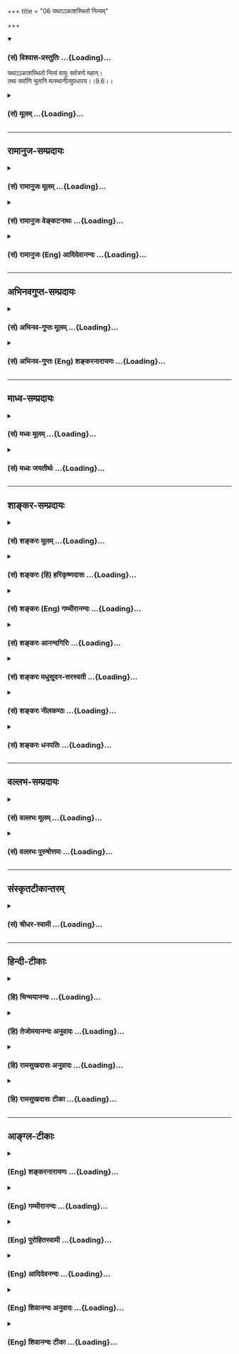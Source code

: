 +++
title = "06 यथाऽऽकाशस्थितो नित्यम्"

+++
<div class="js_include" newlevelforh1="3" title="(सं) विश्वास-प्रस्तुतिः" unfilled url="/purANam/mahAbhAratam/06-bhIShma-parva/02-bhagavad-gItA-parva/saMskRtam/vishvAsa-prastutiH/09_rAja-vidyA-rAja-guhy/06_yathA-.akAshasthi.md">
<details open><summary><h3>(सं) विश्वास-प्रस्तुतिः ...{Loading}...</h3></summary>

यथाऽऽकाशस्थितो नित्यं वायुः सर्वत्रगो महान्।  
तथा सर्वाणि भूतानि मत्स्थानीत्युपधारय।।9.6।।
</details>
</div>
<div class="js_include collapsed" newlevelforh1="3" title="(सं) मूलम्" unfilled url="/purANam/mahAbhAratam/06-bhIShma-parva/02-bhagavad-gItA-parva/saMskRtam/mUlam/09_rAja-vidyA-rAja-guhy/06_yathA-.akAshasthi.md">
<details><summary><h3>(सं) मूलम् ...{Loading}...</h3></summary>

यथाऽऽकाशस्थितो नित्यं वायुः सर्वत्रगो महान्।  
तथा सर्वाणि भूतानि मत्स्थानीत्युपधारय।।9.6।।
</details>
</div>


_________________
## रामानुज-सम्प्रदायः
<div class="js_include collapsed" newlevelforh1="3" title="(सं) रामानुजः मूलम्" unfilled url="/purANam/mahAbhAratam/06-bhIShma-parva/02-bhagavad-gItA-parva/saMskRtam/rAmAnujaH/mUlam/09_rAja-vidyA-rAja-guhy/06_yathA-.akAshasthi.md">
<details><summary><h3>(सं) रामानुजः मूलम् ...{Loading}...</h3></summary>

।।9.6।।**यथा आकाशे** अनालम्बने **महान् वायुः स्थितः सर्वत्र** गच्छति। स
तु वायुः निरालम्बनो मदायत्तस्थितिः इति अवश्याभ्युपगमनीयो मया एव धृत इति
विज्ञायते **तथा** एव **सर्वाणि भूतानि** तैः अदृष्टे मयि स्थितानि मया एव
धृतानि **इति उपधारय।  
  
यथा आहुः वेदविदःमेघोदयः सागरसन्निवृत्तिरिन्दोर्विभागः स्फुरितानि वायोः।
विद्युद्विभङ्गो गतिरुष्णरश्मेर्विष्णोर्विचित्राः प्रभवन्ति मायाः।। इति
विष्णोः अनन्यसाधारणानि महाश्चर्याणि इत्यर्थः। श्रुतिः अपि -- एतस्य वा
अक्षरस्य प्रशासने गार्गि सूर्याचन्द्रमसौ विधृतौ तिष्ठतः (बृ0 उ₀
3।8।9)भीषास्माद्वातः पवते भीषोदेति सूर्यः। भीषास्मादग्निश्चेन्द्रश्च
मृत्युर्धावति पञ्चमः (तै0 उ₀ 2।8।1) इत्यादिका। सकलेतरनिरपेक्षस्य भगवतः
संकल्पात् सर्वेषां स्थितिः प्रवृत्तिः च उक्ताः तथा तत्संकल्पाद् एव
सर्वेषाम् उत्पत्तिप्रलयौ अपि; इति आह --**

</details>
</div>
<div class="js_include collapsed" newlevelforh1="3" title="(सं) रामानुजः वेङ्कटनाथः" unfilled url="/purANam/mahAbhAratam/06-bhIShma-parva/02-bhagavad-gItA-parva/saMskRtam/rAmAnujaH/venkaTanAthaH/09_rAja-vidyA-rAja-guhy/06_yathA-.akAshasthi.md">
<details><summary><h3>(सं) रामानुजः वेङ्कटनाथः ...{Loading}...</h3></summary>

  
  
।।9.6।। यथाकाशस्थितः इति श्लोके स्वस्मिन् सर्वभूतस्थितेराकाशे
वायुस्थितिर्दृष्टान्त इति केचिदाहुः; तदयुक्तम्; आकाशस्य वाय्वपेक्षया
नियमनधारणयोरभावात्तथाविधस्थितेरिह प्रकृतत्वेन
तन्निदर्शनार्थत्वस्यैवौचित्याच्चेत्यभिप्रायेणाहसर्वस्येति। आकाशस्थितः
सर्वत्रगः इत्याभ्यामीश्वरैकधार्यत्वं तदेकप्रेर्यत्वं च
विवक्षितमित्यभिप्रायेणाहयथाकाशेऽनालम्बन इति। महत्त्वं
चान्याशक्यत्वायोक्तम्। अभिप्रेतं निदर्शनप्रकारं विशदयतिस त्विति। यथा
निरालम्बने विहायसि विहङ्गमशरीरादेश्चेतनविशेषाधिष्ठेयत्वं; एवमेव
वाय्वादेरपीति भावः। तैरदृष्ट इत्यनेन अनुपलम्भबाधनिरासाय
पूर्वोक्तश्रुत्यादिसिद्धायोग्यत्वप्रदर्शनम्। ईश्वरानुमानमनभ्युपगच्छतां
कथमिदं निदर्शनमित्यत्राहयथाऽऽहुर्वेदविद इति। आगममूलसम्भावनातर्कपरमिति
भावः। वेदविद इत्यनेनाधीयमानवेदोपबृंहणरूपता द्योतिता।
अस्मदाद्यगोचरोपादानोपकरणसम्प्रदानादिकानां तत्क्षणादेव
सकलदिङ्मुखव्यापिनां धाराधराणामुत्पत्तिः; सकलभुवनाप्लावनलम्पटस्यैव
जलनिधेरम्बरालम्बिनां तरङ्गाणां वेलातले निवृत्तिः;
प्रतिनियतकलावृद्धिक्षयशृङ्गोन्नमनादिरूपश्चन्द्रमसो विभागः;
अशङ्कितागमानामनियतदिग्विशेषाणां तृणगिरितरुषण्डलुण्ठाकानां
चण्डमारुतादीनां विस्फूर्तयः; प्रशान्तदहनमिहिरहिमकरादिमहसि प्रावृषि
निशीथेऽप्यविदितपूर्वोत्तरक्षणानां क्षणरुचीनां विभङ्गः; निरालम्बने
विहायसि महीयसो मिहिरमण्डलस्य प्रतिनियतदिनरजनिमासायनसंवत्सरादिदेशिकः
सञ्चारः; एवंविधान्यन्यानि च
परिवेषोपरागेन्द्रचापकरकास्तनिताशनिभूकम्पप्रभञ्जनभ्रमणादयोऽत्यद्भुतप्रकाराः
सर्वे सर्वव्यापिनः सर्वशक्तेर्विष्णोरेव विचित्रसृष्टिशक्तिमूला
भवितुमर्हन्तीति श्लोकार्थः। मायाशब्दस्य मिथ्यार्थत्वनिरसनायाहविष्णोरिति।
सम्बन्धसामान्यस्य नियाम्यत्वधार्यत्वादिविशेषपर्यवसानाययथाहुर्वेदविदः
इत्यनेनाभिप्रेतं विवृणोति -- श्रुतिरपीति। प्रशासनमत्र
सङ्कल्पविशेषःभीषेति -- भयादित्यर्थः।  
  

</details>
</div>
<div class="js_include collapsed" newlevelforh1="3" title="(सं) रामानुजः (Eng) आदिदेवानन्दः" unfilled url="/purANam/mahAbhAratam/06-bhIShma-parva/02-bhagavad-gItA-parva/saMskRtam/rAmAnujaH/english/AdidevAnandaH/09_rAja-vidyA-rAja-guhy/06_yathA-.akAshasthi.md">
<details><summary><h3>(सं) रामानुजः (Eng) आदिदेवानन्दः ...{Loading}...</h3></summary>

9.6 The 'powerful air' remains and moves everywhere in the ether (Akasa)
without any perceivable support. So it has necessarily got to be
admitted that the powerful air is dependent on Me for its existence and
is being upheld by Me alone. Even so know that all entities abide in Me,
who am invisible to them, and that they are upheld by Me alone. The
knowers of the Veda declare thus: 'The origin of clouds, the waters of
the ocean remaining within bounds, the phases of the moon, the strong
movements of the gale, the flash of lightning and the movements of the
sun - all these are marvellous manifestations of the power of Visnu.'
The meaning is that they are all the marvellous miracles which are unie
to Visnu. The Srutis and other texts also declare likewise: 'Verily, O
Gargi, at the ;nd of that Imperishable One, the sun and the moon stand
apart' (Br. U., 3.8.9, and 'Through the fear of Him the wind blows,
through the fear of Him the sun rises, through the fear of Him Agni and
Indra perform their duties' (Tai. U., 2.8.1). It has been declared that
the existence and acts of all beings originate by the will of the Lord,
who is independent of all others. Now Sri Krsna declares that the origin
and dissolution of all entities also are due to His will only:

</details>
</div>


_________________
## अभिनवगुप्त-सम्प्रदायः
<div class="js_include collapsed" newlevelforh1="3" title="(सं) अभिनव-गुप्तः मूलम्" unfilled url="/purANam/mahAbhAratam/06-bhIShma-parva/02-bhagavad-gItA-parva/saMskRtam/abhinava-guptaH/mUlam/09_rAja-vidyA-rAja-guhy/06_yathA-.akAshasthi.md">
<details><summary><h3>(सं) अभिनव-गुप्तः मूलम् ...{Loading}...</h3></summary>

।।9.6।। यथेति। एवमिति। यद्वदाकाशवाय्वोरविनाभाविन्यपि संबन्धे न जातु +++(S
जातुचित्)+++ नभः स्पृश्यता श्रूयते।

</details>
</div>
<div class="js_include collapsed" newlevelforh1="3" title="(सं) अभिनव-गुप्तः (Eng) शङ्करनारायणः" unfilled url="/purANam/mahAbhAratam/06-bhIShma-parva/02-bhagavad-gItA-parva/saMskRtam/abhinava-guptaH/english/shankaranArAyaNaH/09_rAja-vidyA-rAja-guhy/06_yathA-.akAshasthi.md">
<details><summary><h3>(सं) अभिनव-गुप्तः (Eng) शङ्करनारायणः ...{Loading}...</h3></summary>

9.6 Yatha etc. Evam etc. In spite of the concomitant connection between
the ether and the wind, the touchability of the ether is never heard of.
In the same manner the Absolute pervades the entire universe and yet
remains not comprehended by all men.

</details>
</div>


_________________
## माध्व-सम्प्रदायः
<div class="js_include collapsed" newlevelforh1="3" title="(सं) मध्वः मूलम्" unfilled url="/purANam/mahAbhAratam/06-bhIShma-parva/02-bhagavad-gItA-parva/saMskRtam/madhvaH/mUlam/09_rAja-vidyA-rAja-guhy/06_yathA-.akAshasthi.md">
<details><summary><h3>(सं) मध्वः मूलम् ...{Loading}...</h3></summary>

।।9.6।। मत्स्थानि न च मत्स्थानीत्यत्र दृष्टान्तमाह -- यथाऽऽकाशस्थित इति।
न ह्याकाशस्थितो वायुः स्पर्शाद्याप्नोति।

</details>
</div>
<div class="js_include collapsed" newlevelforh1="3" title="(सं) मध्वः जयतीर्थः" unfilled url="/purANam/mahAbhAratam/06-bhIShma-parva/02-bhagavad-gItA-parva/saMskRtam/madhvaH/jayatIrthaH/09_rAja-vidyA-rAja-guhy/06_yathA-.akAshasthi.md">
<details><summary><h3>(सं) मध्वः जयतीर्थः ...{Loading}...</h3></summary>

।।9.6।। एकमेकत्राश्रितमित्यत्रासम्भावनाभावात्; किं दृष्टान्तोक्त्या इत्यत
आह -- **मत्स्थानी**ति। तत्र
स्थितत्वेऽप्यन्योन्यधर्मासंक्रान्त्यादावित्यर्थः। तदत्र न प्रतीयत इत्यतो
व्याचष्टे -- **न ही**ति। स्पर्शादीति तद्धर्मोपलक्षणम्।

</details>
</div>


_________________
## शाङ्कर-सम्प्रदायः
<div class="js_include collapsed" newlevelforh1="3" title="(सं) शङ्करः मूलम्" unfilled url="/purANam/mahAbhAratam/06-bhIShma-parva/02-bhagavad-gItA-parva/saMskRtam/shankaraH/mUlam/09_rAja-vidyA-rAja-guhy/06_yathA-.akAshasthi.md">
<details><summary><h3>(सं) शङ्करः मूलम् ...{Loading}...</h3></summary>

।।9.6।। --,**यथा** लोके **आकाशस्थितः** आकाशे स्थितः **नित्यं** सदा
**वायुः** सर्वत्र गच्छतीति **सर्वत्रगः महान्** परिमाणतः; **तथा** आकाशवत्
सर्वगते मयि असंश्लेषेणैव स्थितानि **इत्**येवम् **उपधारय** विजानीहि।। एवं
वायुः आकाशे इव मयि स्थितानि सर्वभूतानि स्थितिकाले तानि --,

</details>
</div>
<div class="js_include collapsed" newlevelforh1="3" title="(सं) शङ्करः (हि) हरिकृष्णदासः" unfilled url="/purANam/mahAbhAratam/06-bhIShma-parva/02-bhagavad-gItA-parva/saMskRtam/shankaraH/hindI/harikRShNadAsaH/09_rAja-vidyA-rAja-guhy/06_yathA-.akAshasthi.md">
<details><summary><h3>(सं) शङ्करः (हि) हरिकृष्णदासः ...{Loading}...</h3></summary>

।।9.6।। उपर्युक्त दो श्लोकोंद्वारा कहे हुए अर्थको दृष्टान्तसे सिद्ध करते
हुए कहते हैं --, लोकमें जैसे ( यह प्रसिद्ध है ) सब जगह विचरनेवाला
परमाणमें अति महान् वायु सदा आकाशमें ही स्थित है; वैसे ही आकाशके समान
सर्वत्र परिपूर्ण मुझ परमात्मामें समस्त भूत निर्लिप्तभावसे स्थित हैं; ऐसा
तू जान।

</details>
</div>
<div class="js_include collapsed" newlevelforh1="3" title="(सं) शङ्करः (Eng) गम्भीरानन्दः" unfilled url="/purANam/mahAbhAratam/06-bhIShma-parva/02-bhagavad-gItA-parva/saMskRtam/shankaraH/english/gambhIrAnandaH/09_rAja-vidyA-rAja-guhy/06_yathA-.akAshasthi.md">
<details><summary><h3>(सं) शङ्करः (Eng) गम्भीरानन्दः ...{Loading}...</h3></summary>

9.6 Upadharaya, understand; iti, thus; that yatha, just as; in the
world, the mahan, voluminous-in dimension; vayuh, wind; sarvatragah,
moving everywhere; is nityam, ever; \[During creation, continuance and
dissolution\] akasa-sthitah, present in space; tatha, similarly;
(sarvani, all; bhutani, beings; matsthani,) abide in Me who am
omnipresent like space-abide certainly without any contact.

</details>
</div>
<div class="js_include collapsed" newlevelforh1="3" title="(सं) शङ्करः आनन्दगिरिः" unfilled url="/purANam/mahAbhAratam/06-bhIShma-parva/02-bhagavad-gItA-parva/saMskRtam/shankaraH/AnandagiriH/09_rAja-vidyA-rAja-guhy/06_yathA-.akAshasthi.md">
<details><summary><h3>(सं) शङ्करः आनन्दगिरिः ...{Loading}...</h3></summary>

।।9.6।। सृष्टिस्थितिसंहाराणामसङ्गात्माधारत्वंमया ततमिदम्
इत्यादिश्लोकद्वयेनोक्तोऽर्थस्तं दृष्टान्तेनोपपादयन्नादौ दृष्टान्तमाहेति
योजना। सदेत्युत्पत्तिस्थितिसंहारकालो गृह्यते। आकाशादेर्महतोऽन्याधारत्वं
कथमित्याशङ्क्याह -- **महानिति।** यथा सर्वगामित्वात्परिमाणतो
महान्वायुराकाशे सदा तिष्ठति तथाकाशादीनि महान्त्यपि सर्वाणि
भूतान्याकाशकल्पे पूर्णे प्रतीच्यसङ्गे परस्मिन्नात्मनि संश्लेषमन्तरेण
स्थितानीत्यर्थः।

</details>
</div>
<div class="js_include collapsed" newlevelforh1="3" title="(सं) शङ्करः मधुसूदन-सरस्वती" unfilled url="/purANam/mahAbhAratam/06-bhIShma-parva/02-bhagavad-gItA-parva/saMskRtam/shankaraH/madhusUdana-sarasvatI/09_rAja-vidyA-rAja-guhy/06_yathA-.akAshasthi.md">
<details><summary><h3>(सं) शङ्करः मधुसूदन-सरस्वती ...{Loading}...</h3></summary>

।।9.6।। असंश्लिष्टयोरप्याधाराधेयभावं दृष्टान्तेनाह -- यथैवासङ्गस्वभाव
आकाशे स्थितो नित्यं सर्वदोत्पत्तिस्थितिसंहारकालेषु वातीति वायुः सर्वदा
चलनस्वभावः। अतएव सर्वत्र गच्छतीति सर्वत्रगः। महान् परिमाणतः एतादृशोऽपि न
कदाप्याकाशेन सह संसृज्यते। तथैवासङ्गस्वभावे मयि संश्लेषमन्तरेणैव सर्वाणि
भूतान्याकाशादीनि महान्ति सर्वत्रगाणि च स्थितानीत्युपधारय विमृश्यावधारय।

</details>
</div>
<div class="js_include collapsed" newlevelforh1="3" title="(सं) शङ्करः नीलकण्ठः" unfilled url="/purANam/mahAbhAratam/06-bhIShma-parva/02-bhagavad-gItA-parva/saMskRtam/shankaraH/nIlakaNThaH/09_rAja-vidyA-rAja-guhy/06_yathA-.akAshasthi.md">
<details><summary><h3>(सं) शङ्करः नीलकण्ठः ...{Loading}...</h3></summary>

।।9.6।। श्लोकद्वयोक्तेऽर्थे दृष्टान्तमाह -- **यथेति।** यथा लोके आकाशे
स्थितो नित्यं सदा वायुः सर्वत्रगः परिमाणतश्च महान्; तथा सर्वाणि भूतानि
सर्वगते मयि असंश्लेषेणैव स्थितानीत्येवमुपधारयेति प्राञ्चः।
किंतद्ब्रह्मेति प्रश्नस्योत्तरमुक्तं अक्षरं परमं ब्रह्मेति। अक्षरसंज्ञं
शुद्धस्त्वंपदार्थएव निरुपाधिकं ब्रह्मेत्युक्तम्। तत्र निरुपाधिकं ब्रह्म
श्लोकद्वयेन व्याख्यातम्। इदानीं तस्याक्षराख्येन जीवेनाभेदं सदृष्टान्तमाह
-- **यथेति।** वायुः सूत्रात्मावायुर्वै गोतम तत्सूत्रम् इतिश्रुतेः।
सर्वत्रगतिसमष्टिलिङ्गत्वात्तस्य सर्वगतत्वम्। महानिति
बाह्यवायुव्यावृत्त्यर्थम्। स यथा आकाशस्थितः अव्याकृताकाशे स्वकारणे
स्थितः। नित्यमिति कालत्रयेऽपि तस्याकाशसंबन्ध उक्तः। सर्वाणि
भूतान्युपाधिनिष्कृष्टत्वंपदार्थरूपी चेतनवर्गः। बहुत्वं लोकाभिप्रायेण।
यथा कार्यं सर्वमुत्पत्तेः प्राक् नाशादूर्ध्वं मध्ये च स्वकारण एवाभेदेन
तिष्ठति; एवं सर्वोऽपि जीववर्ग उपाध्युत्पत्तेः प्राक् तन्नाशादूर्ध्वं
मध्ये वा घटाकाशो महाकाशादिव परस्माद्ब्रह्मणः कालत्रयेऽपि नातिरिच्यत
इत्यर्थः। एतेन जीवब्रह्माभेदकथनेनस्वभावोऽध्यात्ममुच्यते इति
यत्प्रागुक्तं ब्रह्मैव जीव इति तद्विवृतम्।

</details>
</div>
<div class="js_include collapsed" newlevelforh1="3" title="(सं) शङ्करः धनपतिः" unfilled url="/purANam/mahAbhAratam/06-bhIShma-parva/02-bhagavad-gItA-parva/saMskRtam/shankaraH/dhanapatiH/09_rAja-vidyA-rAja-guhy/06_yathA-.akAshasthi.md">
<details><summary><h3>(सं) शङ्करः धनपतिः ...{Loading}...</h3></summary>

।।9.6।। सर्वसङ्गिविवर्जितेऽपि सर्वाणि भूतानि स्थितानीत्युक्तं श्लोकद्वयेन
तत्र दृष्टान्तमाह। यथा लोके वायुः सर्वत्र गच्छतीति सर्वत्रगः परिमाणतो
महान्। एवंभूतोऽपि नित्यं सदा आकाशोऽसङ्गिनि तिष्ठतीति आकाशस्थः। तथा
सर्वाणि महान्ति सूक्ष्माणि च मयि असङ्गिनि स्थितानीत्युपधारय निश्चयेन
जानिहि। युत्तु किंतद्ब्रह्मेति प्रश्नस्योत्तरमुक्तं; अक्षरं परमं
ब्रह्मैत्यक्षरसंज्ञः शुद्धस्त्वंपदार्थ एव निरुपाधिकं ब्रह्मेत्युक्तं;
तत्रानिरुपपाधिकं सर्वत्रगः। महानित्यनेन बाह्यवायोर्व्यावृत्तिः। स यथा
नित्यं कालत्रयेऽप्युत्पत्तेः प्राक्; नाशादूर्ध्वं मध्ये च स्वकारणे
आकाशोऽव्याकृते अभेदेन तिष्ठति तथा सर्वाणि भूतानि
उपाधिनिष्कृष्टत्वंपदार्थरुपी चेतनवर्गः। बहुत्वं लोकाभिप्रायेण। एतेन
जीवब्रह्माभेदकथनेन स्वभावोऽध्यात्ममुच्यत इति प्रागुक्तं ब्रह्मैव जीव इति
विवृतमित्यन्ये। तत्रेदं वक्तव्यं निरुपाधिकस्याक्षरस्य
परब्रह्मणस्तत्त्वंपदलक्ष्यत्वेनोभयपदलक्ष्त्वात्
त्वंपदलक्ष्यत्वबोधकोपपदादेरभावच्च शुद्धः त्वंपदार्थ एवेत्याद्यसंगतं
तत्रेत्यादिना विभागोऽप्यनुपपन्नः। मत्स्थानि सर्वभूतानीत्यस्य पूर्वमपि
विद्यमानत्वात्। सर्वाणि भूतानीत्यस्योपाधिनिष्कृष्टत्वंपदार्थरूपी
चेतनवर्ग इति व्याख्यानमप्यसंगतम्। पूर्वोत्तरश्लोकेषु सर्वभूतानीत्यस्य
स्थावरजंगमपरत्वेनात्रैवंपरत्वेऽसङ्गततायाः स्पष्टत्वात्। एवं सर्वोऽपि
जीववर्ग इत स्वग्रन्थविरोधाच्च। एतेन नन्वेवं जीवस्य उपाधिरहतिस्यैव
ब्रह्माणि लयश्चेदुपाधेः का गतिरित्याशङ्क्याह सर्वेतीति प्रत्युक्तमिति
दिक्।

</details>
</div>


_________________
## वल्लभ-सम्प्रदायः
<div class="js_include collapsed" newlevelforh1="3" title="(सं) वल्लभः मूलम्" unfilled url="/purANam/mahAbhAratam/06-bhIShma-parva/02-bhagavad-gItA-parva/saMskRtam/vallabhaH/mUlam/09_rAja-vidyA-rAja-guhy/06_yathA-.akAshasthi.md">
<details><summary><h3>(सं) वल्लभः मूलम् ...{Loading}...</h3></summary>

।।9.6।। असंश्लिष्टयोरप्याधाराधेयभावं दृष्टान्तेनाह -- यथाकाशस्थित इति।
अवकाशं विनाऽवस्थानानुपपत्तेर्नित्यमाकाशाधारो वा वायुरभ्युपेयते; स च
नाकाशेन संश्लिष्यते; निरवयवत्वेन संश्लेषायोगात् तथा सर्वभूतानि मयि
जानीहि। वस्तुतस्तु महाभूतान्यपि सर्वाणि मदाधारशक्त्यैवोपष्टब्धानि। मयैव
विधृतान्याकाशादीनि। अक्षरमूर्तिना मयैव सर्वं विधृतमित्यर्थः। तथा च
श्रूयतेएतस्यैवाक्षरस्य प्रशासने गार्गि \[द्यावापृथिवी\] सूर्याचन्द्रमसौ
विधृतौ तिष्ठतः ৷৷. द्यावापृथिव्यौ विधृते (अव) तिष्ठतः \[बृ.उ.3।8।9\]
इत्यादि।

</details>
</div>
<div class="js_include collapsed" newlevelforh1="3" title="(सं) वल्लभः पुरुषोत्तमः" unfilled url="/purANam/mahAbhAratam/06-bhIShma-parva/02-bhagavad-gItA-parva/saMskRtam/vallabhaH/puruShottamaH/09_rAja-vidyA-rAja-guhy/06_yathA-.akAshasthi.md">
<details><summary><h3>(सं) वल्लभः पुरुषोत्तमः ...{Loading}...</h3></summary>

  
  
।।9.6।। तर्हि भवतो व्यापकत्वज्जीवस्याणुत्वादव्यापकत्वाच्च
मत्स्थानीत्याधाराधेयभावः। कथं इत्यत आह सदृष्टान्तम् -- यथेति। यथा सर्वगो
महानपि वायुर्नित्यमाकाशस्थितो भवति आकाशेन च न स्पृश्यते। नित्यपदेनाकाश
एव सर्वत्र गतियुक्तो भवतीति व्यञ्जितम्। तथा सर्वाणि भूतानि
सर्वत्रगतियुक्तानि मत्क्रीडेच्छयैव मत्स्थानीत्युपधारय जानीहि। उप समीपे
मत्समीपे धारय पश्येत्यर्थः।  
  

</details>
</div>


_________________
## संस्कृतटीकान्तरम्
<div class="js_include collapsed" newlevelforh1="3" title="(सं) श्रीधर-स्वामी" unfilled url="/purANam/mahAbhAratam/06-bhIShma-parva/02-bhagavad-gItA-parva/saMskRtam/shrIdhara-svAmI/09_rAja-vidyA-rAja-guhy/06_yathA-.akAshasthi.md">
<details><summary><h3>(सं) श्रीधर-स्वामी ...{Loading}...</h3></summary>

।।9.6।। असंश्लिष्टयोरप्याधाराधेयभावं दृष्टान्तेनाह **-- यथेति।** अवकाशं
विनाऽवस्थानानुपपत्तेर्नित्यमाकाशस्थितो वायुः सर्वत्रगोऽपि महानपि नाकाशेन
संश्लिष्यते निरवयवत्वेन संश्लेषायोगात्तथा सर्वाणि भूतानि मयि स्थितानीति
जानीहि।

</details>
</div>


_________________
## हिन्दी-टीकाः
<div class="js_include collapsed" newlevelforh1="3" title="(हि) चिन्मयानन्दः" unfilled url="/purANam/mahAbhAratam/06-bhIShma-parva/02-bhagavad-gItA-parva/hindI/chinmayAnandaH/09_rAja-vidyA-rAja-guhy/06_yathA-.akAshasthi.md">
<details><summary><h3>(हि) चिन्मयानन्दः ...{Loading}...</h3></summary>

।।9.6।। इस गुत्थी को सुलझाने का प्रयत्न कर रहे भ्रमित राजकुमार अर्जुन को
भगवान् श्रीकृष्ण एक सुन्दर एवं स्पष्ट दृष्टान्त देकर उसकी सहायता करते
हैं। किसी ऐसी वस्तु की कल्पना कर सकना अत्यन्त कठिन है जो सर्वत्र
विद्यमान है; जिसमें सबकी स्थिति है और फिर भी; वह स्वयं उन सब वस्तुओं के
दोषों से लिप्त या बद्ध नहीं होती। सामान्य मनुष्य की बुद्धि इस ज्ञान की
ऊँचाई तक सरलता से उड़ान नहीं भर सकती। शिष्य की ऐसी बुद्धि के लिये एक टेक
या आश्रय के रूप में यहाँ एक अत्यन्त सुन्दर और आकर्षक उदाहरण प्रस्तुत
किया गया है; जिसकी सहायता से स्वयं को ऊँचा उठाकर वह अपने ही परिच्छेदों
के परे दृष्टिपात करके अनन्त तत्त्व के विस्तार का दर्शन कर सके। स्थूल कभी
सूक्ष्म को सीमित नहीं कर सकता। जैसे किसी कवि ने गाया है; पाषाण की
दीवारें कारागृह नहीं बनातीं; क्योंकि एक बन्दी के शरीर को वहाँ बन्दी बना
लेने पर भी उसके विचार अपने मित्र और बन्धुओं के पास पहुँचने में नित्य
मुक्त हैं; स्वतन्त्र हैं। स्थूल पाषाण की दीवारें उसके सूक्ष्म विचारों की
उड़ान पर प्रतिबन्ध नहीं लगा सकतीं। यदि एक बार इस सिद्धांत को भली भांति
समझ लें; तो यह दृष्टान्त अत्यन्त भाव व्यंजक बनकर अपने गूढ़ अभिप्रायों को
प्रदर्शित कर देता है। वायु का बहना; घूर्णन करना और भंवर के रूप में वेग से
घूमना यह सब कुछ एक आकाश में होता है। आकाश उन सबको आश्रय देकर उन्हें
सर्वत्र व्याप्त किये रहता है; किन्तु वे किसी भी प्रकार से आकाश को सीमित
नहीं करते। सामान्य बौद्धिक क्षमता का साधक भी यदि इस दृष्टान्त का मनन
करे; तो वह आत्मा और अनात्मा के बीच के वास्तविक संबंध को समझ सकता है; उसे
परिभाषित कर सकता है। सत्य वस्तु मिथ्या का आधार है मिथ्या तादात्म्य से
उत्पन्न असंख्य जीव नित्य और सत्य वस्तु में ही रहते हुए सुखदुख; कष्ट और
पीड़ा का जीवन जीते हुए दिखाई देते हैं। परन्तु मिथ्या वस्तु कभी सत्य को
सीमित या दोषलिप्त नहीं कर सकती। वायु के विचरण से आकाश में कोई गति नहीं
आती आकाश वायु के सब गुण धर्मों से मुक्त रहता है। सर्वव्यापक आकाश की
तुलना में; जिसमें कि असंख्य ग्रह नक्षत्र; तारामण्डल अमाप गति से घूम रहे
हैं; यह वायुमण्डल और उसके विकार तो पृथ्वी की सतह से कुछ मील की ऊँचाई तक
ही होते हैं। अनन्त सत्य की व्यापक विशालता में; अविद्याजनित मिथ्या जगत्
के परिवर्तन की रंगभूमि मात्र एक नगण्य क्षेत्र है৷৷. और वहाँ भी सत्य और
मिथ्या के बीच संबंध वही है; जो चंचल वायु और अनन्त आकाश में है। यह श्लोक
केवल शब्दों के द्वारा सत्य का वर्णन करने के लिए नहीं है। व्याख्याकारों
का वर्णन कितना ही सत्य क्यों न हो प्रत्येक जिज्ञासु साधक को इनके अर्थ पर
स्वयं चिन्तनमनन करना होगा। तब पूर्वाध्याय में आपके बताये हुए पुनर्जन्म के
सिद्धांत और ब्रह्माजी के दिन और रात में होने वाली सृष्टि और प्रलय की कथा
की स्थिति क्या होगी इस पर कहते हैं --

</details>
</div>
<div class="js_include collapsed" newlevelforh1="3" title="(हि) तेजोमयानन्दः अनुवादः" unfilled url="/purANam/mahAbhAratam/06-bhIShma-parva/02-bhagavad-gItA-parva/hindI/tejomayAnandaH/anuvAdaH/09_rAja-vidyA-rAja-guhy/06_yathA-.akAshasthi.md">
<details><summary><h3>(हि) तेजोमयानन्दः अनुवादः ...{Loading}...</h3></summary>

।।9.6।। जैसे सर्वत्र विचरण करने वाली महान् वायु सदा आकाश में स्थित रहती
हैं, वैसे ही सम्पूर्ण भूत मुझमें स्थित हैं, ऐसा तुम जानो।।

</details>
</div>
<div class="js_include collapsed" newlevelforh1="3" title="(हि) रामसुखदासः अनुवादः" unfilled url="/purANam/mahAbhAratam/06-bhIShma-parva/02-bhagavad-gItA-parva/hindI/rAmasukhadAsaH/anuvAdaH/09_rAja-vidyA-rAja-guhy/06_yathA-.akAshasthi.md">
<details><summary><h3>(हि) रामसुखदासः अनुवादः ...{Loading}...</h3></summary>

।।9.6।। जैसे सब जगह विचरनेवाली महान् वायु नित्य ही आकाशमें स्थित रहती
है, ऐसे ही सम्पूर्ण प्राणी मुझमें ही स्थित रहते हैं -- ऐसा तुम मान लो।

</details>
</div>
<div class="js_include collapsed" newlevelforh1="3" title="(हि) रामसुखदासः टीका" unfilled url="/purANam/mahAbhAratam/06-bhIShma-parva/02-bhagavad-gItA-parva/hindI/rAmasukhadAsaH/TIkA/09_rAja-vidyA-rAja-guhy/06_yathA-.akAshasthi.md">
<details><summary><h3>(हि) रामसुखदासः टीका ...{Loading}...</h3></summary>

।।9.6।।***व्याख्या--*'यथाकाशस्थितो नित्यं वायुः सर्वत्रगो
महान्'--**जैसे सब जगह विचरनेवाली महान् वायु नित्य ही आकाशमें स्थित रहती
है अर्थात् वह कहीं निःस्पन्दरूपसे रहती है, कहीं सामान्यरूपसे क्रियाशील
रहती है, कहीं बड़े वेगसे चलती है आदि, पर किसी भी रूपसे चलनेवाली वायु
आकाशसे अलग नहीं हो सकती। वह वायु कहीं रुकी हुई मालूम देगी और कहीं चलती
हुई मालूम देगी, तो भी वह आकाशमें ही रहेगी। आकाशको छोड़कर वह कहीं रह ही
नहीं सकती। ऐसे ही तीनों लोकों और चौदह भुवनोंमें घूमनेवाले स्थावरजङ्गम
सम्पूर्ण प्राणी मेरेमें ही स्थित रहते हैं -- तथा सर्वाणि भूतानि
मत्स्थानि। भगवान्ने चौथे श्लोकसे छठे श्लोकतक तीन बार **'मत्स्थानि'**
शब्दका प्रयोग किया है। इसका तात्पर्य यह हुआ कि ये सम्पूर्ण प्राणी
मेरेमें ही स्थित हैं। मेरेको छोड़कर ये कहीं जा सकते ही नहीं। ये प्राणी
प्रकृति और प्रकृतिके कार्य शरीर आदिके साथ कितना ही घनिष्ठ सम्बन्ध मान
लें, तो भी वे प्रकृति और उसके कार्यसे एक हो सकते ही नहीं और अपनेको
मेरेसे कितना ही अलग मान लें, तो भी वे मेरेसे अलग हो सकते ही नहीं। वायुको
आकाशमें नित्य स्थित बतानेका तात्पर्य यह है कि वायु आकाशसे कभी अलग हो ही
नहीं सकती। वायुमें यह किञ्चिन्मात्र भी शक्ति नहीं है कि वह आकाशसे अलग हो
जाय क्योंकि आकाशके साथ उसका नित्यनिरन्तर घनिष्ठ सम्बन्ध अर्थात् अभिन्नता
है। वायु आकाशका कार्य है और कार्यकी कारणके साथ अभिन्नता होती है। कार्य
केवल कार्यकी दृष्टिसे देखनेपर कारणसे भिन्न दीखता है परन्तु कारणसे
कार्यकी अलग सत्ता नहीं होती। जिस समय कार्य कारणमें लीन रहता है, उस समय
कार्य कारणमें प्रागभावरूपसे अर्थात् अप्रकटरूपसे रहता है, उत्पन्न होनेपर
कार्य भावरूपसे अर्थात् प्रकटरूपसे रहता है और लीन होनेपर कार्य
प्रध्वंसाभावरूपसे अर्थात् कारणरूपसे रहता है। कार्यका प्रध्वंसाभाव नित्य
रहता है, उसका कभी अभाव नहीं होता क्योंकि वह कारणरूप ही हो जाता है। इस
रीतिसे वायु आकाशसे ही उत्पन्न होती है, आकाशमें ही स्थित रहती है और
आकाशमें ही लीन हो जाती है अर्थात् वायुकी स्वतन्त्र सत्ता न रहकर आकाश ही
रह जाता है। ऐसे ही यह जीवात्मा परमात्मासे ही प्रकट होता है, परमात्मामें
ही स्थित रहता है और परमात्मामें ही लीन हो जाता है अर्थात् जीवात्माकी
स्वतन्त्र सत्ता न रहकर केवल परमात्मा ही रह जाते हैं। जैसे वायु गतिशील
होती है अर्थात् सब जगह घूमती है, ऐसे यह जीवात्मा गतिशील नहीं होता।
परन्तु जब यह गतिशील प्रकृतिके कार्य शरीरके साथ अपनापन (मैंमेरापन) कर
लेता है, तब शरीरकी गति इसको अपनी गति देखने लग जाती है। गतिशीलता दीखनेपर
भी यह नित्यनिरन्तर परमात्मामें ही स्थित रहता है। इसलिये दूसरे अध्यायके
चौबीसवें श्लोकमें भगवान्ने जीवात्माको नित्य, सर्वगत,अचल, स्थाणु और सनातन
बताया है। यहाँ शरीरोंकी गतिशीलताके कारण इसको सर्वगत बताया है। अर्थात् यह
सब जगह विचरनेवाला दीखता हुआ भी अचल और स्थाणु है। यह स्थिर स्वभाववाला है।
इसमें हिलनेडुलनेकी क्रिया नहीं है। इसलिये भगवान् यहाँ कह रहे हैं कि सब
प्राणी अटलरूपसे नित्यनिरन्तर मेरीमें ही स्थित हैं। तात्पर्य हुआ कि तीनों
लोक और चौदह भुवनोंमें घूमनेवाले जीवोंकी परमात्मासे भिन्न किञ्चिन्मात्र
भी स्वतन्त्र सत्ता नहीं है और हो सकती भी नहीं अर्थात् सब योनियोंमें
घूमते रहनेपर भी वे नित्यनिरन्तर परमात्माके सच्चिदानन्दघनस्वरूपमें ही
स्थित रहते हैं। परन्तु प्रकृतिके कार्यके साथ अपना सम्बन्ध माननेसे इसका
अनुभव नहीं हो रहा है। अगर ये मनुष्यशरीरमें अपनापन न करें, मैंमेरापन न
करें तो इनको असीम आनन्दका अनुभव हो जाय। इसलिये मनुष्यमात्रको चेतावनी
देनेके लिये यहाँ भगवान् कहते हैं कि तुम मेरेमें नित्यनिरन्तर स्थित हो,
फिर मेरी प्राप्तिमें परिश्रम और देरी किस बातकी मेरेमें अपनी स्थिति न
माननेसे और न जाननेसे ही मेरेसे दूरी प्रतीत हो रही है।**'इति उपधारय'
--**यह बात तुम विशेषतासे धारण कर लो, मान लो कि चाहे सर्ग(सृष्टि) का समय
हो, चाहे प्रलयका समय हो, अनन्त ब्रह्माण्डोंके सम्पूर्ण प्राणी सर्वथा
मेरेमें ही रहते हैं मेरेसे अलग उनकी स्थिति कभी हो ही नहीं सकती। ऐसा
दृढ़तासे मान लेनेपर प्रकृतिके कार्यसे विमुखता हो जायगी और वास्तविक
तत्त्वका अनुभव हो जायगा। इस वास्तविक तत्त्वका अनुभव करनेके लिये साधक
दृढ़तासे ऐसा मान ले कि जो सब देश, काल, वस्तु, व्यक्ति आदिमें सर्वथा
परिपूर्ण हैं, वे परमात्मा ही मेरे हैं। देश, काल, वस्तु, व्यक्ति आदि कोई
भी मेरा नहीं है और मैं उनका नहीं हूँ।  
  
**विशेष बात**  
  
सम्पूर्ण जीव भगवान्में ही स्थित रहते हैं। भगवान्में स्थित रहते हुए भी
जीवोंके शरीरोंमें उत्पत्ति, स्थिति और प्रलयका क्रम चलता रहता है क्योंकि
सभी शरीर परिवर्तनशील हैं और यह जीव स्वयं अपरिवर्तनशील है। इस जीवकी
परमात्माके साथ तात्त्विक एकता है। परन्तु जब यह जीव परमात्मासे विमुख होकर
शरीरके साथ,अपनी एकता मान लेता है, तब इसे मैंपनकी स्वतन्त्र सत्ताका भान
होने लगता है कि मैं शरीर हूँ। इस मैंपनमें एक तो परमात्माका अंश है और एक
प्रकृतिका अंश है -- यह जीवका स्वरूप हुआ। जीव अंश तो है परमात्माका, पर
पकड़ लेता है प्रकृतिके अंशको। इस मैंपनमें जो प्रकृतिका अंश है, वह स्वतः
ही प्रकृतिकी तरफ खिंचता है। परन्तु प्रकृतिके अंशके साथ तादात्म्य होनेसे
परमात्माका अंश जीव उस खिंचावको अपना खिंचाव मान लेता है और मुझे सुख मिल
जाय, धन मिल जाय,भोग मिल जाय -- ऐसा भाव कर लेता है। ऐसा भाव करनेसे वह
परमात्मासे विशेष विमुख हो जाता है। उसमें संसारका सुख हरदम रहे पदार्थोंका
संयोग हरदम रहे यह शरीर मेरे साथ और मैं शरीरके साथ सदा रहूँ -- ऐसी जो
इच्छा रहती है, यह इच्छा वास्तवमें परमात्माके साथ रहनेकी है क्योंकि उसका
नित्य सम्बन्ध तो परमात्माके साथ ही है। जीव शरीरोंके साथ कितना ही घुलमिल
जाय, पर परमात्माकी तरफ उसका खिंचाव कभी मिटता नहीं, मिटनेकी सम्भावना ही
नहीं। मैं नित्यनिरन्तर रहूँ, सदा रहूँ, सदा सुखी रहूँ तथा मुझे सर्वोपरि
सुख मिले -- इस रूपमें परमात्माका खिंचाव रहता ही है। परन्तु उससे भूल यह
होती है कि वह (जडअंशकी मुख्यतासे) इस सर्वोपरि सुखको जडके द्वारा ही
प्राप्त करनेकी इच्छा करता है। वह भूलसे उस सुखको चाहने लगता है, जिस सुखपर
उसका अधिकार नहीं है। अगर वह सजग, सावधान हो जाय और भोगोंमें कोई सुख नहीं
है, आजतक कोईसा भी संयोग नहीं रहा, रहना सम्भव ही नहीं -- ऐसा समझ ले, तो
सांसारिक संयोगजन्य सुखकी इच्छा मिट जायगी और वास्तविक, सर्वोपरि, नित्य
रहनेवाले सुखकी इच्छा (जो कि आवश्यकता है) जाग्रत् हो जायगी। यह आवश्यकता
ज्योंज्यों जाग्रत् होगी, त्योंहीत्यों नाशवान् पदार्थोंसे विमुखता होती
चली जायगी। नाशवान् पदार्थोंसे सर्वथा विमुखता होनेपर मेरी स्थिति तो
अनादिकालसे परमात्मामें ही है -- इसका अनुभव हो जायगा।  
  
***सम्बन्ध--***पूर्वश्लोकमें भगवान्ने सम्पूर्ण प्राणियोंकी स्थिति
अपनेमें बतायी, पर उनके महासर्ग और महाप्रलयका वर्णन करना बाकी रह गया। अतः
उसका वर्णन आगेके दो श्लोकोंमें करते हैं।

</details>
</div>


_________________
## आङ्ग्ल-टीकाः
<div class="js_include collapsed" newlevelforh1="3" title="(Eng) शङ्करनारायणः" unfilled url="/purANam/mahAbhAratam/06-bhIShma-parva/02-bhagavad-gItA-parva/english/shankaranArAyaNaH/09_rAja-vidyA-rAja-guhy/06_yathA-.akAshasthi.md">
<details><summary><h3>(Eng) शङ्करनारायणः ...{Loading}...</h3></summary>

9.6. Just as the mighty wind exists in the ether, always moving \[in
it\] everywhere, in the same manner all beings exist in Me. Be sure of
it.

</details>
</div>
<div class="js_include collapsed" newlevelforh1="3" title="(Eng) गम्भीरानन्दः" unfilled url="/purANam/mahAbhAratam/06-bhIShma-parva/02-bhagavad-gItA-parva/english/gambhIrAnandaH/09_rAja-vidyA-rAja-guhy/06_yathA-.akAshasthi.md">
<details><summary><h3>(Eng) गम्भीरानन्दः ...{Loading}...</h3></summary>

9.6 Understand thus that just as the voluminous wind moving everywhere
is ever present in space, similarly all beings abide in Me.

</details>
</div>
<div class="js_include collapsed" newlevelforh1="3" title="(Eng) पुरोहितस्वामी" unfilled url="/purANam/mahAbhAratam/06-bhIShma-parva/02-bhagavad-gItA-parva/english/purohitasvAmI/09_rAja-vidyA-rAja-guhy/06_yathA-.akAshasthi.md">
<details><summary><h3>(Eng) पुरोहितस्वामी ...{Loading}...</h3></summary>

9.6 As the mighty wind, though moving everywhere, has no resting place
but space, so have all these beings no home but Me.

</details>
</div>
<div class="js_include collapsed" newlevelforh1="3" title="(Eng) आदिदेवनन्दः" unfilled url="/purANam/mahAbhAratam/06-bhIShma-parva/02-bhagavad-gItA-parva/english/AdidevanandaH/09_rAja-vidyA-rAja-guhy/06_yathA-.akAshasthi.md">
<details><summary><h3>(Eng) आदिदेवनन्दः ...{Loading}...</h3></summary>

9.6 As the powerful element air moving everywhere ever remains in the
ether, know that so too all beings abide in Me.

</details>
</div>
<div class="js_include collapsed" newlevelforh1="3" title="(Eng) शिवानन्दः अनुवादः" unfilled url="/purANam/mahAbhAratam/06-bhIShma-parva/02-bhagavad-gItA-parva/english/shivAnandaH/anuvAdaH/09_rAja-vidyA-rAja-guhy/06_yathA-.akAshasthi.md">
<details><summary><h3>(Eng) शिवानन्दः अनुवादः ...{Loading}...</h3></summary>

9.6 As the mighty wind, moving everywhere, rests always in the ether,
even so, know thou that all beings rest in Me.

</details>
</div>
<div class="js_include collapsed" newlevelforh1="3" title="(Eng) शिवानन्दः टीका" unfilled url="/purANam/mahAbhAratam/06-bhIShma-parva/02-bhagavad-gItA-parva/english/shivAnandaH/TIkA/09_rAja-vidyA-rAja-guhy/06_yathA-.akAshasthi.md">
<details><summary><h3>(Eng) शिवानन्दः टीका ...{Loading}...</h3></summary>

9.6 यथा as; आकाशस्थितः rests in the Akasa; नित्यम् always; वायुः the
air; सर्वत्रगः moving everywhere; महान् great; तथा so; सर्वाणि all;
भूतानि beings; मत्स्थानि rest in Me; इति thus; उपधारय know.Commentary
The Lord gives a beautiful illustration or simile in this verse to
explain what He has said in the previous two verses. Just as the wind
ever rests in the ether (space) without any contact or attachment; so
also all beings and objects rest in Brahman without any attachment or
contact at all. These objects cannot produce any effect on It.What sort
of relationship is there between Brahman and the objects of this
universe Is it Samyoga; Samavaya or Tadatmya Sambandha The relationship
of the stick with the drum is Samyaoga Sambandha. Let us assume that
there is such a Sambandha (relationship or connection). There cannot be
connection between all the parts because Brahman is infinite and the
elements are finite. You may say that there is connection of the Ekadesa
type. This is also not possible; because there can be such relationship
only between objects which possess members or parts like the tree and
monkey. (Ekadesa is partial). Brahman has no parts.If you say that there
is Samavaya Sambandha between Brahman and the objects or the elements;
this is also not possible. The relationship between the attribute and
the possessors of that attribute is called Samavaya Sambandha. The
relationship between an individual Brahmin and the whole Brahmin caste
is also Samavaya Sambandha. The relationship between hand and man;
between the leg and the man is also Samavaya Sambandha. Such
relationship does not exist between Brahman and the objects or the
elements.The third kind of relationship; viz.; Tadatmya Sambandha is
seen to exist between milk and water; fire and the iron ball. Milk
shares its alities of sweetness and whiteness with water. Fire shares
its alities of brilliance; heat and redness with the hot iron ball. This
too is not possible between Brahman and the objects or the elements;
because Brahman is ExistenceKnowledgeBliss Absolute and allfull and
perfect whereas the elements are insentient; finite and painful. How can
they with ite contrary alities have Tadatmya Sambandha with
BrahmanTherefore it can be admitted that the elemtns have only got
Kalpita Sambandha (superimposition) with Brahman. That object which is
superimposed on the substratum or support exists in name only. It does
not exist in reality. Brahman is the support or the substratum for this
world of names and forms. World here includes all beings and their three
kinds of bodies (physical; mental and causal). Therefore; the elements
or the beings in this world are not really rooted in Brahman. They do
not really dwell in Brahman. It is all in name only.Vayu also means
Sutratman or Hiranyagarbha. Bhuta also means the individual
consciousness. Just as the ether in the pot is not distinct from the
universal ether before the origin and after the destruction of the pot
and even when the pot exists; and it is of the nature of the universal
soul is of the nature of Brahman during the three periods of time; past;
present and future.Just as all efects exist in a state of nondifference
in their material cause before they appear; during their period of
existence and after their destruction; so also the individual souls are
not different from Brahman before the origin of the various limiting
adjuncts like mind; intellect; etc.;,during the period of their
existence and after their destruction.

</details>
</div>
